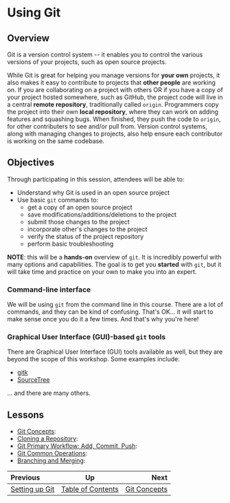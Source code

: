 # Using Git

## Overview

Git is a version control system -- it enables you to control the various versions of your projects, such as open source projects.

While Git is great for helping you manage versions for **your own** projects, it also makes it easy to contribute to projects that **other people** are working on. If you are collaborating on a project with others OR if you have a copy of your project hosted somewhere, such as GitHub, the project code will live in a central **remote repository**, traditionally called `origin`. Programmers copy the project into their own **local repository**, where they can work on adding features and squashing bugs. When finished, they
push the code to `origin`, for other contributers to see and/or pull from. Version control systems, along with managing changes to projects, also help ensure each contributor is working on the same codebase.

## Objectives

Through participating in this session, attendees will be able to:

* Understand why Git is used in an open source project
* Use basic `git` commands to:
    * get a copy of an open source project
    * save modifications/additions/deletions to the project
    * submit those changes to the project
    * incorporate other's changes to the project
    * verify the status of the project repository
    * perform basic troubleshooting

**NOTE**: this will be a **hands-on** overview of `git`. It is incredibly powerful with many options and capabilities. The goal is to get you **started** with `git`, but it will take time and practice on your own to make you into an expert.


### Command-line interface

We will be using `git` from the command line in this course. There are a lot of commands, and they can be kind of confusing. That's OK... it will start to make sense once you do it a few times. And that's why you're here!

### Graphical User Interface (GUI)-based `git` tools

There are Graphical User Interface (GUI) tools available as well, but they are beyond the scope of this workshop. Some examples include:

* [gitk](https://lostechies.com/joshuaflanagan/2010/09/03/use-gitk-to-understand-git/)
* [SourceTree](https://www.sourcetreeapp.com/)

... and there are many others.


## Lessons

* [Git Concepts](./git_concepts.md): <objective of lesson>
* [Cloning a Repository](./git_cloning.md): <objective of lesson>
* [Git Primary Workflow: Add, Commit, Push](./git_main_lifecycle.md): <objective of lesson>
* [Git Common Operations](./git_common_operations.md): <objective of lesson>
* [Branching and Merging](./git_branch_merge.md): <objective of lesson>

| Previous | Up | Next |
|:---------|:---:|-----:|
| [Setting up Git](./git_config.md) | [Table of Contents](./README.md) | [Git Concepts](./git_concepts.md) |
